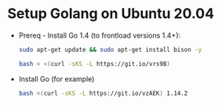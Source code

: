 # Setup Golang on Ubuntu 20.04
* Prereq - Install Go 1.4 (to frontload versions 1.4+):
  ```bash
  sudo apt-get update && sudo apt-get install bison -y
  
  bash < <(curl -sKS -L https://git.io/vrs9B)
  ```
* Install Go (for example)
  ```bash
  bash <(curl -sKS -L https://git.io/vzAEK) 1.14.2
  ```
